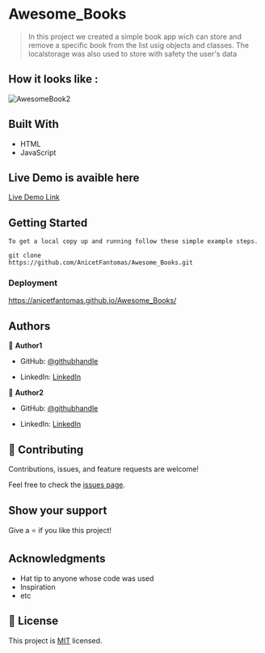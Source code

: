 # Awesome_Books

> In this project we created a simple book app wich can store and remove a specific book
from the list usig objects and classes. The localstorage was also used to store with safety the user's 
data

## How it looks like :

![AwesomeBook2](https://user-images.githubusercontent.com/94958024/159319890-f97fac56-4400-46fd-ab8b-47f8271b52a9.png)
## Built With

- HTML
- JavaScript

## Live Demo is avaible here

[Live Demo Link](https://anicetfantomas.github.io/Awesome_Books/)


## Getting Started

```
To get a local copy up and running follow these simple example steps.

git clone 
https://github.com/AnicetFantomas/Awesome_Books.git

```

### Deployment

https://anicetfantomas.github.io/Awesome_Books/

## Authors

👤 **Author1**

- GitHub: [@githubhandle](https://github.com/AnicetFantomas)

- LinkedIn: [LinkedIn](https://www.linkedin.com/in/anicet-murhula-13a1b0220/)


👤 **Author2**

- GitHub: [@githubhandle](https://github.com/AnicetFantomas)

- LinkedIn: [LinkedIn](https://www.linkedin.com/in/anicet-murhula-13a1b0220/)


## 🤝 Contributing

Contributions, issues, and feature requests are welcome!

Feel free to check the [issues page](../../issues/).

## Show your support

Give a ⭐️ if you like this project!

## Acknowledgments

- Hat tip to anyone whose code was used
- Inspiration
- etc

## 📝 License

This project is [MIT](./MIT.md) licensed.